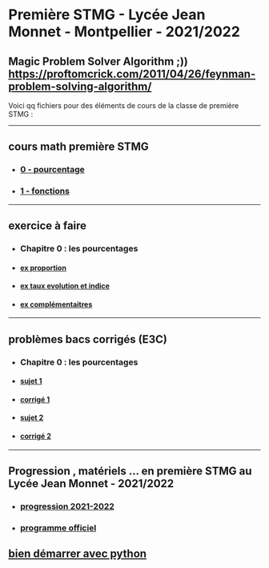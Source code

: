 # Première STMG - Lycée Jean Monnet - Montpellier - 2021/2022

Magic Problem Solver Algorithm ;)) https://proftomcrick.com/2011/04/26/feynman-problem-solving-algorithm/
---------------------------------------------------------------------------------------------------------------------------

Voici qq fichiers pour des éléments de cours de la classe de première STMG :

-----------------------------------------------------------------------------------------------------------------------------
## <a name="cours"></a> cours math première STMG
* ### [0 - pourcentage]()
* ### [1 - fonctions]()

-----------------------------------------------------------------------------------------------------------------------------
## <a name="exercice"></a> exercice à faire
* ### Chapitre 0 : les pourcentages
* #### [ex proportion]()
* #### [ex taux evolution et indice]()
* #### [ex complémentaitres]()


-----------------------------------------------------------------------------------------------------------------------------
## <a e3c="E3C"></a> problèmes bacs corrigés (E3C)
* ### Chapitre 0 : les pourcentages
* #### [sujet 1]()
* #### [corrigé 1]()
* #### [sujet 2]()
* #### [corrigé 2]()




-----------------------------------------------------------------------------------------------------------------------------
## Progression , matériels ... en première STMG au Lycée Jean Monnet - 2021/2022
* ### [progression 2021-2022](https://github.com/Math13Net/seconde/blob/master/progression_seconde)
* ### [programme officiel](https://eduscol.education.fr/ecogest/im_ecogest/9-stmg-maths.pdf)

## [bien démarrer avec python](https://www.frederic-junier.org/PythonSeconde/Python_Seconde_Parc/accueil_python_2nde.html)
